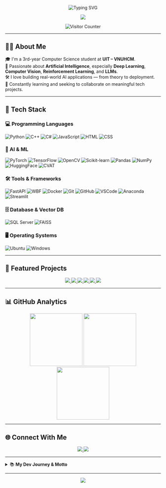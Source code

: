 <!-- Khoi Bui | AI Engineer in the Making -->

<p align="center">
  <img src="https://readme-typing-svg.demolab.com?font=Fira+Code&weight=600&duration=3000&pause=1000&color=3AD1C9&center=true&vCenter=true&width=500&lines=Hi+there%2C+I'm+Anh+Khoi!;AI+Engineer+in+the+making.;Welcome+to+my+coding+universe!+%F0%9F%9A%80" alt="Typing SVG" />
</p>

<div align="center">
  <img src="https://capsule-render.vercel.app/api?type=waving&color=0:fc466b,100:3f5efb&height=140&section=header&text=Welcome%20to%20Khoi's%20World!&fontSize=30&fontAlign=50&fontColor=ffffff" />
</div>

<p align="center">
  <img src="https://komarev.com/ghpvc/?username=KhoiBui16&style=flat-square&color=blue" alt="Visitor Counter" />
</p>

---

## 👨‍💻 About Me

🎓 I'm a 3rd-year Computer Science student at **UIT – VNUHCM**.  
🧠 Passionate about **Artificial Intelligence**, especially **Deep Learning**, **Computer Vision**, **Reinforcement Learning**, and **LLMs**.  
🛠 I love building real-world AI applications — from theory to deployment.  
🚀 Constantly learning and seeking to collaborate on meaningful tech projects.

---
## 🧰 Tech Stack

### 💻 Programming Languages

![Python](https://img.shields.io/badge/Python-3670A0?style=for-the-badge&logo=python&logoColor=ffdd54) ![C++](https://img.shields.io/badge/C++-00599C?style=for-the-badge&logo=cplusplus&logoColor=white) ![C#](https://img.shields.io/badge/C%23-239120?style=for-the-badge&logo=csharp&logoColor=white) ![JavaScript](https://img.shields.io/badge/JS-F7DF1E?style=for-the-badge&logo=javascript&logoColor=black) ![HTML](https://img.shields.io/badge/HTML-e34c26?style=for-the-badge&logo=html5&logoColor=white) ![CSS](https://img.shields.io/badge/CSS-1572b6?style=for-the-badge&logo=css3&logoColor=white)

### 🧠 AI & ML

![PyTorch](https://img.shields.io/badge/PyTorch-EE4C2C?style=for-the-badge&logo=pytorch&logoColor=white) ![TensorFlow](https://img.shields.io/badge/TensorFlow-FF6F00?style=for-the-badge&logo=tensorflow&logoColor=white) ![OpenCV](https://img.shields.io/badge/OpenCV-27338e?style=for-the-badge&logo=opencv&logoColor=white) ![Scikit-learn](https://img.shields.io/badge/scikit--learn-F7931E?style=for-the-badge&logo=scikit-learn&logoColor=white) ![Pandas](https://img.shields.io/badge/Pandas-150458?style=for-the-badge&logo=pandas&logoColor=white) ![NumPy](https://img.shields.io/badge/NumPy-013243?style=for-the-badge&logo=numpy&logoColor=white) ![HuggingFace](https://img.shields.io/badge/HuggingFace-FCC624?style=for-the-badge&logo=huggingface&logoColor=black) ![CVAT](https://img.shields.io/badge/CVAT-Annotation-blueviolet?style=for-the-badge)

### 🛠️ Tools & Frameworks

![FastAPI](https://img.shields.io/badge/FastAPI-009688?style=for-the-badge&logo=fastapi&logoColor=white) ![WBF](https://img.shields.io/badge/WBF-MVVM_Framework-orange?style=for-the-badge) ![Docker](https://img.shields.io/badge/Docker-2496ED?style=for-the-badge&logo=docker&logoColor=white) ![Git](https://img.shields.io/badge/Git-F05032?style=for-the-badge&logo=git&logoColor=white) ![GitHub](https://img.shields.io/badge/GitHub-181717?style=for-the-badge&logo=github&logoColor=white) ![VSCode](https://img.shields.io/badge/VSCode-007ACC?style=for-the-badge&logo=visual-studio-code&logoColor=white) ![Anaconda](https://img.shields.io/badge/Anaconda-44A833?style=for-the-badge&logo=anaconda&logoColor=white) ![Streamlit](https://img.shields.io/badge/Streamlit-FF4B4B?style=for-the-badge&logo=streamlit&logoColor=white)

### 🗄️ Database & Vector DB

![SQL Server](https://img.shields.io/badge/SQL%20Server-CC2927?style=for-the-badge&logo=microsoftsqlserver&logoColor=white) ![FAISS](https://img.shields.io/badge/FAISS-009688?style=for-the-badge&logo=data:image/svg+xml;base64,...&logoColor=white)

### 🖥️ Operating Systems

![Ubuntu](https://img.shields.io/badge/Ubuntu-E95420?style=for-the-badge&logo=ubuntu&logoColor=white) ![Windows](https://img.shields.io/badge/Windows-0078D6?style=for-the-badge&logo=windows&logoColor=white)

---

## 🚀 Featured Projects

<p align="center">
  <a href="https://github.com/KhoiBui16/Product-Recommendation-System">
    <img src="https://github-readme-stats.vercel.app/api/pin/?username=KhoiBui16&repo=Product-Recommendation-System&theme=radical" />
  </a>
  <a href="https://github.com/KhoiBui16/face-attendance-app">
    <img src="https://github-readme-stats.vercel.app/api/pin/?username=KhoiBui16&repo=face-attendance-app&theme=radical" />
  </a>
  <a href="https://github.com/KhoiBui16/catdog-classifier-inference-fastapi">
    <img src="https://github-readme-stats.vercel.app/api/pin/?username=KhoiBui16&repo=catdog-classifier-inference-fastapi&theme=radical" />
  </a>
  <a href="https://github.com/KhoiBui16/VGG16_transfer_learning_cat_dog_classification">
    <img src="https://github-readme-stats.vercel.app/api/pin/?username=KhoiBui16&repo=VGG16_transfer_learning_cat_dog_classification&theme=radical" />
  </a>
  <a href="https://github.com/KhoiBui16/Project_Traffic_Sign_Detection">
    <img src="https://github-readme-stats.vercel.app/api/pin/?username=KhoiBui16&repo=Project_Traffic_Sign_Detection&theme=radical" />
  </a>
  <a href="https://github.com/KhoiBui16/Object_Detection_YOLOV1_VOC2012-From_Scratch">
    <img src="https://github-readme-stats.vercel.app/api/pin/?username=KhoiBui16&repo=Object_Detection_YOLOV1_VOC2012-From_Scratch&theme=radical" />
  </a>
  
</p>

---


## 📊 GitHub Analytics

<p align="center">
  <img src="https://github-readme-stats.vercel.app/api?username=KhoiBui16&theme=radical&include_all_commits=true&count_private=true" height="170"/>
  <img src="https://github-readme-streak-stats.herokuapp.com/?user=KhoiBui16&theme=radical" height="170"/>
  <img src="https://github-readme-stats.vercel.app/api/top-langs/?username=KhoiBui16&theme=radical&layout=compact" height="170"/>
</p>

---

## 🌐 Connect With Me

<p align="center">
  <a href="mailto:khoib1601@gmail.com">
    <img src="https://img.shields.io/badge/Gmail-khoib1601@gmail.com-D14836?style=for-the-badge&logo=gmail&logoColor=white"/>
  </a>
  <a href="https://www.linkedin.com/in/khoi-bui-nhat-anh/">
    <img src="https://img.shields.io/badge/LinkedIn-Khoi%20Bui-0077B5?style=for-the-badge&logo=linkedin&logoColor=white"/>
  </a>
</p>

---

<details>
  <summary>📚 <b>My Dev Journey & Motto</b></summary>
  <br>

  > 🌱 Lifelong learner | 🤝 Open for collaborations | 💡 Exploring LLMs & Agentic Systems  
  > 🔍 Favorite quote: “Code with purpose, learn with passion, and build for impact.”  
  >
  > <img src="https://media.giphy.com/media/l41lFw057lAJQMwg0/giphy.gif" width="30" />
</details>

---

<div align="center">
  <img src="https://capsule-render.vercel.app/api?type=waving&color=0:fc466b,100:3f5efb&height=100&section=footer"/>
</div>
